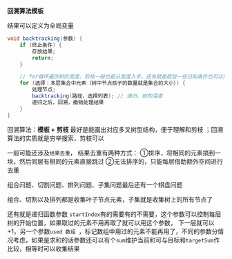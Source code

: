 **回溯算法模板**

结果可以定义为全局变量
```java
void backtracking(参数) {
    if (终止条件) {
        存放结果;
        return;
    }

    // for循环遍历树的宽度，剪枝一般也是从宽度入手，还有就是题目一些已知条件也可以用作剪枝
    for (选择：本层集合中元素（树中节点孩子的数量就是集合的大小）) {
        处理节点;
        backtracking(路径，选择列表); // 递归，树的深度
        递归之后，回溯，撤销处理结果
    }
}
```

回溯算法：**模板 + 剪枝**
    最好是能画出对应多叉树型结构，便于理解和剪枝
    ；回溯算法的实质就是穷举搜索，剪枝可以


一般可能还涉及`结果去重`，
结果去重有两种方式：
①排序，将相同的元素搞到一块，然后同层有相同的元素直接跳过
②无法排序的，只能每层借助额外空间进行去重


组合问题、切割问题、排列问题、子集问题最后还有一个棋盘问题

组合、切割以及排列都是收集叶子节点元素，子集就是收集树上的所有节点了

还有就是递归函数参数 `startIndex`有的需要有的不需要，这个参数可以控制每层树的开始位置，如果取过的元素不用再取了就可以用这个参数，
下一层就可以 +1，另一个参数`used 数组 `，标记数组中用过的元素不能再用了，不同的参数分情况考虑，如果是求和的话参数还可以有个`sum`维护当前和可与目标和`targetSum`作比较，相等时可以收集结果


